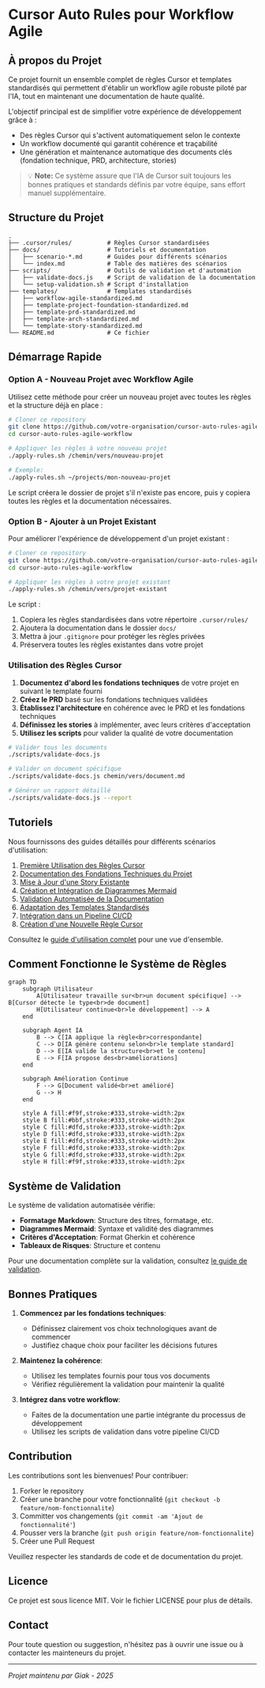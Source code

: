 # Cursor Auto Rules pour Workflow Agile

## À propos du Projet

Ce projet fournit un ensemble complet de règles Cursor et templates standardisés qui permettent d'établir un workflow agile robuste piloté par l'IA, tout en maintenant une documentation de haute qualité.

L'objectif principal est de simplifier votre expérience de développement grâce à :

- Des règles Cursor qui s'activent automatiquement selon le contexte
- Un workflow documenté qui garantit cohérence et traçabilité
- Une génération et maintenance automatique des documents clés (fondation technique, PRD, architecture, stories)

> 💡 **Note:** Ce système assure que l'IA de Cursor suit toujours les bonnes pratiques et standards définis par votre équipe, sans effort manuel supplémentaire.

## Structure du Projet

```
.
├── .cursor/rules/          # Règles Cursor standardisées
├── docs/                   # Tutoriels et documentation
│   ├── scenario-*.md       # Guides pour différents scénarios
│   └── index.md            # Table des matières des scénarios
├── scripts/                # Outils de validation et d'automation
│   ├── validate-docs.js    # Script de validation de la documentation
│   └── setup-validation.sh # Script d'installation
├── templates/              # Templates standardisés
│   ├── workflow-agile-standardized.md
│   ├── template-project-foundation-standardized.md
│   ├── template-prd-standardized.md
│   ├── template-arch-standardized.md
│   └── template-story-standardized.md
└── README.md               # Ce fichier
```

## Démarrage Rapide

### Option A - Nouveau Projet avec Workflow Agile

Utilisez cette méthode pour créer un nouveau projet avec toutes les règles et la structure déjà en place :

```bash
# Cloner ce repository
git clone https://github.com/votre-organisation/cursor-auto-rules-agile-workflow.git
cd cursor-auto-rules-agile-workflow

# Appliquer les règles à votre nouveau projet
./apply-rules.sh /chemin/vers/nouveau-projet

# Exemple:
./apply-rules.sh ~/projects/mon-nouveau-projet
```

Le script créera le dossier de projet s'il n'existe pas encore, puis y copiera toutes les règles et la documentation nécessaires.

### Option B - Ajouter à un Projet Existant

Pour améliorer l'expérience de développement d'un projet existant :

```bash
# Cloner ce repository
git clone https://github.com/votre-organisation/cursor-auto-rules-agile-workflow.git
cd cursor-auto-rules-agile-workflow

# Appliquer les règles à votre projet existant
./apply-rules.sh /chemin/vers/projet-existant
```

Le script :

1. Copiera les règles standardisées dans votre répertoire `.cursor/rules/`
2. Ajoutera la documentation dans le dossier `docs/`
3. Mettra à jour `.gitignore` pour protéger les règles privées
4. Préservera toutes les règles existantes dans votre projet

### Utilisation des Règles Cursor

1. **Documentez d'abord les fondations techniques** de votre projet en suivant le template fourni
2. **Créez le PRD** basé sur les fondations techniques validées
3. **Établissez l'architecture** en cohérence avec le PRD et les fondations techniques
4. **Définissez les stories** à implémenter, avec leurs critères d'acceptation
5. **Utilisez les scripts** pour valider la qualité de votre documentation

```bash
# Valider tous les documents
./scripts/validate-docs.js

# Valider un document spécifique
./scripts/validate-docs.js chemin/vers/document.md

# Générer un rapport détaillé
./scripts/validate-docs.js --report
```

## Tutoriels

Nous fournissons des guides détaillés pour différents scénarios d'utilisation:

1. [Première Utilisation des Règles Cursor](docs/scenario-1-premiere-utilisation.md)
2. [Documentation des Fondations Techniques du Projet](docs/scenario-2-fondation-projet.md)
3. [Mise à Jour d'une Story Existante](docs/scenario-2-mise-a-jour-story.md)
4. [Création et Intégration de Diagrammes Mermaid](docs/scenario-3-diagrammes-mermaid.md)
5. [Validation Automatisée de la Documentation](docs/scenario-4-validation-documentation.md)
6. [Adaptation des Templates Standardisés](docs/scenario-5-adaptation-templates.md)
7. [Intégration dans un Pipeline CI/CD](docs/scenario-6-integration-cicd.md)
8. [Création d'une Nouvelle Règle Cursor](docs/scenario-7-creation-regle-cursor.md)

Consultez le [guide d'utilisation complet](docs/index.md) pour une vue d'ensemble.

## Comment Fonctionne le Système de Règles

```mermaid
graph TD
    subgraph Utilisateur
        A[Utilisateur travaille sur<br>un document spécifique] --> B[Cursor détecte le type<br>de document]
        H[Utilisateur continue<br>le développement] --> A
    end

    subgraph Agent IA
        B --> C[IA applique la règle<br>correspondante]
        C --> D[IA génère contenu selon<br>le template standard]
        D --> E[IA valide la structure<br>et le contenu]
        E --> F[IA propose des<br>améliorations]
    end

    subgraph Amélioration Continue
        F --> G[Document validé<br>et amélioré]
        G --> H
    end

    style A fill:#f9f,stroke:#333,stroke-width:2px
    style B fill:#bbf,stroke:#333,stroke-width:2px
    style C fill:#dfd,stroke:#333,stroke-width:2px
    style D fill:#dfd,stroke:#333,stroke-width:2px
    style E fill:#dfd,stroke:#333,stroke-width:2px
    style F fill:#dfd,stroke:#333,stroke-width:2px
    style G fill:#dfd,stroke:#333,stroke-width:2px
    style H fill:#f9f,stroke:#333,stroke-width:2px
```

## Système de Validation

Le système de validation automatisée vérifie:

- **Formatage Markdown**: Structure des titres, formatage, etc.
- **Diagrammes Mermaid**: Syntaxe et validité des diagrammes
- **Critères d'Acceptation**: Format Gherkin et cohérence
- **Tableaux de Risques**: Structure et contenu

Pour une documentation complète sur la validation, consultez [le guide de validation](docs/scenario-4-validation-documentation.md).

## Bonnes Pratiques

1. **Commencez par les fondations techniques**:

   - Définissez clairement vos choix technologiques avant de commencer
   - Justifiez chaque choix pour faciliter les décisions futures

2. **Maintenez la cohérence**:

   - Utilisez les templates fournis pour tous vos documents
   - Vérifiez régulièrement la validation pour maintenir la qualité

3. **Intégrez dans votre workflow**:
   - Faites de la documentation une partie intégrante du processus de développement
   - Utilisez les scripts de validation dans votre pipeline CI/CD

## Contribution

Les contributions sont les bienvenues! Pour contribuer:

1. Forker le repository
2. Créer une branche pour votre fonctionnalité (`git checkout -b feature/nom-fonctionnalite`)
3. Committer vos changements (`git commit -am 'Ajout de fonctionnalité'`)
4. Pousser vers la branche (`git push origin feature/nom-fonctionnalite`)
5. Créer une Pull Request

Veuillez respecter les standards de code et de documentation du projet.

## Licence

Ce projet est sous licence MIT. Voir le fichier LICENSE pour plus de détails.

## Contact

Pour toute question ou suggestion, n'hésitez pas à ouvrir une issue ou à contacter les mainteneurs du projet.

---

_Projet maintenu par Giak - 2025_
